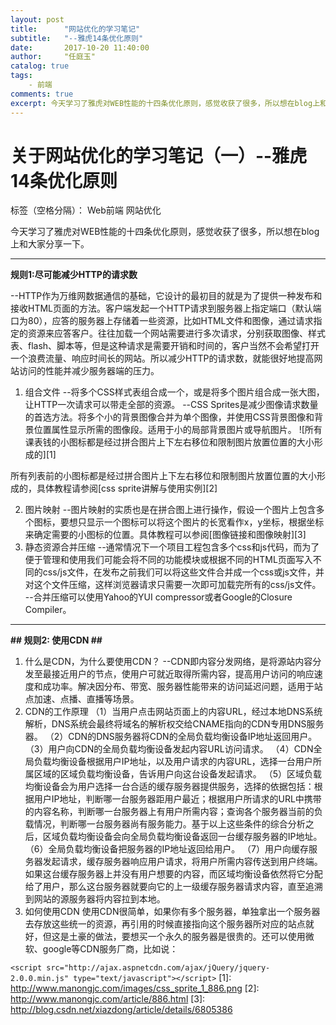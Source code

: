 ```yaml
---
layout: post
title:      "网站优化的学习笔记"
subtitle:   "--雅虎14条优化原则"
date:       2017-10-20 11:40:00
author:     "任庭玉"
catalog: true
tags:
    - 前端
comments: true
excerpt: 今天学习了雅虎对WEB性能的十四条优化原则，感觉收获了很多，所以想在blog上和大家分享一下。
---
```


# 关于网站优化的学习笔记（一）--雅虎14条优化原则

标签（空格分隔）： Web前端 网站优化


今天学习了雅虎对WEB性能的十四条优化原则，感觉收获了很多，所以想在blog上和大家分享一下。

----------

**规则1:尽可能减少HTTP的请求数**

--HTTP作为万维网数据通信的基础，它设计的最初目的就是为了提供一种发布和接收HTML页面的方法。客户端发起一个HTTP请求到服务器上指定端口（默认端口为80），应答的服务器上存储着一些资源，比如HTML文件和图像，通过请求指定的资源来应答客户。往往加载一个网站需要进行多次请求，分别获取图像、样式表、flash、脚本等，但是这种请求是需要开销和时间的，客户当然不会希望打开一个浪费流量、响应时间长的网站。所以减少HTTP的请求数，就能很好地提高网站访问的性能并减少服务器端的压力。

 1. 组合文件
--将多个CSS样式表组合成一个，或是将多个图片组合成一张大图，让HTTP一次请求可以带走全部的资源。
--CSS Sprites是减少图像请求数量的首选方法。将多个小的背景图像合并为单个图像，并使用CSS背景图像和背景位置属性显示所需的图像段。适用于小的局部背景图片或导航图片。
![所有课表钱的小图标都是经过拼合图片上下左右移位和限制图片放置位置的大小形成的][1]


  所有列表前的小图标都是经过拼合图片上下左右移位和限制图片放置位置的大小形成的，具体教程请参阅[css sprite讲解与使用实例][2]
  
 2. 图片映射
--图片映射的实质也是在拼合图上进行操作，假设一个图片上包含多个图标，要想只显示一个图标可以将这个图片的长宽看作x，y坐标，根据坐标来确定需要的小图标的位置。具体教程可以参阅[图像链接和图像映射][3]
 3. 静态资源合并压缩
--通常情况下一个项目工程包含多个css和js代码，而为了便于管理和使用我们可能会将不同的功能模块或根据不同的HTML页面写入不同的css/js文件，在发布之前我们可以将这些文件合并成一个css或js文件，并对这个文件压缩，这样浏览器请求只需要一次即可加载完所有的css/js文件。
--合并压缩可以使用Yahoo的YUI compressor或者Google的Closure Compiler。

----------

**## 规则2: 使用CDN ##**

 1. 什么是CDN，为什么要使用CDN？
 --CDN即内容分发网络，是将源站内容分发至最接近用户的节点，使用户可就近取得所需内容，提高用户访问的响应速度和成功率。解决因分布、带宽、服务器性能带来的访问延迟问题，适用于站点加速、点播、直播等场景。
 2. CDN的工作原理
（1）当用户点击网站页面上的内容URL，经过本地DNS系统解析，DNS系统会最终将域名的解析权交给CNAME指向的CDN专用DNS服务器。
（2）CDN的DNS服务器将CDN的全局负载均衡设备IP地址返回用户。
（3）用户向CDN的全局负载均衡设备发起内容URL访问请求。
（4）CDN全局负载均衡设备根据用户IP地址，以及用户请求的内容URL，选择一台用户所属区域的区域负载均衡设备，告诉用户向这台设备发起请求。
（5）区域负载均衡设备会为用户选择一台合适的缓存服务器提供服务，选择的依据包括：根据用户IP地址，判断哪一台服务器距用户最近；根据用户所请求的URL中携带的内容名称，判断哪一台服务器上有用户所需内容；查询各个服务器当前的负载情况，判断哪一台服务器尚有服务能力。基于以上这些条件的综合分析之后，区域负载均衡设备会向全局负载均衡设备返回一台缓存服务器的IP地址。
（6）全局负载均衡设备把服务器的IP地址返回给用户。
（7）用户向缓存服务器发起请求，缓存服务器响应用户请求，将用户所需内容传送到用户终端。如果这台缓存服务器上并没有用户想要的内容，而区域均衡设备依然将它分配给了用户，那么这台服务器就要向它的上一级缓存服务器请求内容，直至追溯到网站的源服务器将内容拉到本地。
 3. 如何使用CDN
 使用CDN很简单，如果你有多个服务器，单独拿出一个服务器去存放这些统一的资源，再引用的时候直接指向这个服务器所对应的站点就好，但这是土豪的做法，要想买一个永久的服务器是很贵的。还可以使用微软、google等CDN服务厂商，比如说：

   `<script src="http://ajax.aspnetcdn.com/ajax/jQuery/jquery-2.0.0.min.js" type="text/javascript"></script>`
  [1]: http://www.manongjc.com/images/css_sprite_1_886.png
  [2]: http://www.manongjc.com/article/886.html
  [3]: http://blog.csdn.net/xiazdong/article/details/6805386
  
